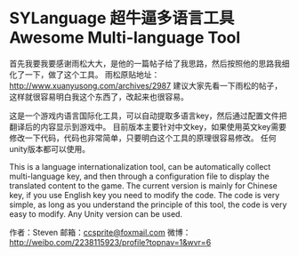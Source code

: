 # SYLanguage 超牛逼多语言工具 Awesome Multi-language Tool

首先我要我要感谢雨松大大，是他的一篇帖子给了我思路，然后按照他的思路我细化了一下，做了这个工具。
雨松原贴地址：http://www.xuanyusong.com/archives/2987 
建议大家先看一下雨松的帖子，这样就很容易明白我这个东西了，改起来也很容易。

这是一个游戏内语言国际化工具，可以自动提取多语言key，然后通过配置文件把翻译后的内容显示到游戏中。
目前版本主要针对中文key，如果使用英文key需要修改一下代码，代码也非常简单，只要明白这个工具的原理很容易修改。
任何unity版本都可以使用。

This is a language internationalization tool, can be automatically collect multi-language key, 
and then through a configuration file to display the translated content to the game.
The current version is mainly for Chinese key, if you use English key you need to modify the code.
The code is very simple, as long as you understand the principle of this tool, 
the code is very easy to modify.
Any Unity version can be used.

作者：Steven
邮箱：ccsprite@foxmail.com
微博：http://weibo.com/2238115923/profile?topnav=1&wvr=6